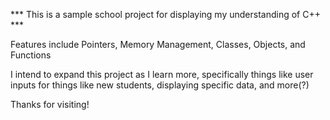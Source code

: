 *** This is a sample school project for displaying my understanding of C++ ***

Features include Pointers, Memory Management, Classes, Objects, and Functions

I intend to expand this project as I learn more, specifically things like user inputs for things like new students, displaying specific data, and more(?)

Thanks for visiting!
